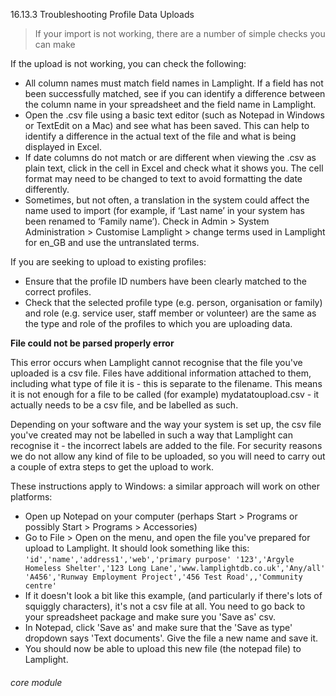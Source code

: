 16.13.3 Troubleshooting Profile Data Uploads

> If your import is not working, there are a number of simple checks you can make

If the upload is not working, you can check the following:

- All column names must match field names in Lamplight. If a field has not been successfully matched, see if you can identify a difference between the column name in your spreadsheet and the field name in Lamplight.
- Open the .csv file using a basic text editor (such as Notepad in Windows or TextEdit on a Mac) and see what has been saved. This can help to identify a difference in the actual text of the file and what is being displayed in Excel.
- If date columns do not match or are different when viewing the .csv as plain text, click in the cell in Excel and check what it shows you. The cell format may need to be changed to text to avoid formatting the date differently.
- Sometimes, but not often, a translation in the system could affect the name used to import (for example, if ‘Last name’ in your system has been renamed to ‘Family name’). Check in Admin > System Administration > Customise Lamplight > change terms used in Lamplight for en_GB and use the untranslated terms.

If you are seeking to upload to existing profiles:
- Ensure that the profile ID numbers have been clearly matched to the correct profiles.
- Check that the selected profile type (e.g. person, organisation or family) and role (e.g. service user, staff member or volunteer) are the same as the type and role of the profiles to which you are uploading data.


**File could not be parsed properly error**

This error occurs when Lamplight cannot recognise that the file you've uploaded is a csv file. Files have additional information attached to them, including what type of file it is - this is separate to the filename. This means it is not enough for a file to be called (for example) mydatatoupload.csv - it actually needs to be a csv file, and be labelled as such.

Depending on your software and the way your system is set up, the csv file you've created may not be labelled in such a way that Lamplight can recognise it - the incorrect labels are added to the file. For security reasons we do not allow any kind of file to be uploaded, so you will need to carry out a couple of extra steps to get the upload to work.

These instructions apply to Windows: a similar approach will work on other platforms:

- Open up Notepad on your computer (perhaps Start > Programs or possibly Start > Programs > Accessories) 
- Go to File > Open on the menu, and open the file you've prepared for upload to Lamplight. It should look something like this: `'id','name','address1','web','primary purpose' '123','Argyle Homeless Shelter','123 Long Lane','www.lamplightdb.co.uk','Any/all' 'A456','Runway Employment Project','456 Test Road',,'Community centre'`
- If it doesn't look a bit like this example, (and particularly if there's lots of squiggly characters), it's not a csv file at all. You need to go back to your spreadsheet package and make sure you 'Save as' csv.
- In Notepad, click 'Save as' and make sure that the 'Save as type' dropdown says 'Text documents'. Give the file a new name and save it.
- You should now be able to upload this new file (the notepad file) to Lamplight.


###### core module
